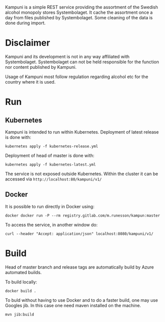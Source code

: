 Kampuni is a simple REST service providing the assortment of
the Swedish alcohol monopoly stores Systembolaget. It cache
the assortment once a day from files published by Systembolaget.
Some cleaning of the data is done during import.

# Disclaimer

Kampuni and its development is not in any way affiliated with
Systembolaget. Systembolaget can not be held responsible for the
function nor content published by Kampuni.

Usage of Kampuni most follow regulation regarding
alcohol etc for the country where it is used.  


# Run

## Kubernetes

Kampuni is intended to run within Kubernetes. Deployment of latest 
release is done with:
```
kubernetes apply -f kubernetes-release.yml
```

Deployment of head of master is done with:
```
kubernetes apply -f kubernetes-latest.yml
```

The service is not exposed outside Kubernetes. Within the cluster it
can be accessed via `http://localhost:80/kampuni/v1/`

## Docker

It is possible to run directly in Docker using:

```
docker docker run -P --rm registry.gitlab.com/m.runesson/kampun:master 
```

To access the service, in another window do:
```
curl --header "Accept: application/json" localhost:8080/kampuni/v1/
```


# Build

Head of master branch and release tags are automatically build 
by Azure automated builds.

To build locally: 

```
docker build .
```

To buld without having to use Docker and to do a faster build, one may use Googles jib. In 
this case one need maven installed on the machine.

```
mvn jib:build
```
